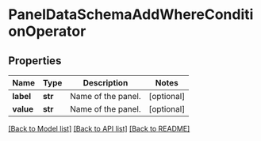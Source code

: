 # PanelDataSchemaAddWhereConditionOperator

## Properties
Name | Type | Description | Notes
------------ | ------------- | ------------- | -------------
**label** | **str** | Name of the panel. | [optional] 
**value** | **str** | Name of the panel. | [optional] 

[[Back to Model list]](../README.md#documentation-for-models) [[Back to API list]](../README.md#documentation-for-api-endpoints) [[Back to README]](../README.md)


